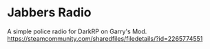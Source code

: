 # Jabbers Radio

A simple police radio for DarkRP on Garry's Mod.
https://steamcommunity.com/sharedfiles/filedetails/?id=2265774551
